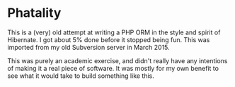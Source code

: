 # Phatality

This is a (very) old attempt at writing a PHP ORM in the
style and spirit of Hibernate. I got about 5% done
before it stopped being fun. This was imported from my old Subversion
server in March 2015.

This was purely an academic exercise, and didn't really have any 
intentions of making it a real piece of software. It was mostly
for my own benefit to see what it would take to build something
like this.

